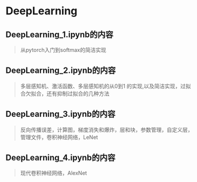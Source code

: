 # DeepLearning
## DeepLearning_1.ipynb的内容
> 从pytorch入门到softmax的简洁实现
## DeepLearning_2.ipynb的内容
> 多层感知机、激活函数、多层感知机的从0到1 的实现,以及简洁实现，过拟合欠拟合，还有抑制过拟合的几种方法
## DeepLearning_3.ipynb的内容
> 反向传播误差，计算图，梯度消失和爆炸，层和块，参数管理，自定义层，管理文件，卷积神经网络，LeNet

## DeepLearning_4.ipynb的内容
> 现代卷积神经网络，AlexNet
